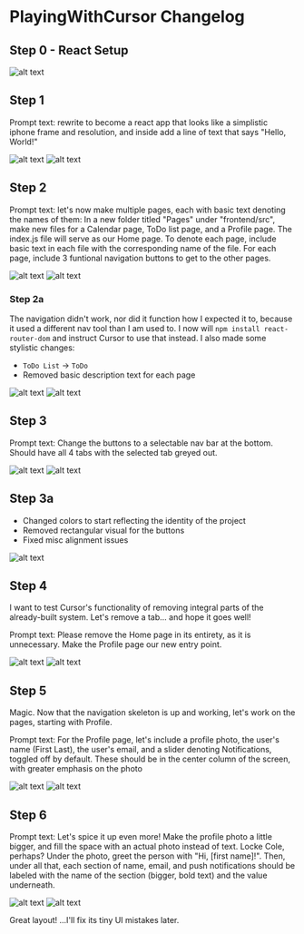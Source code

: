 ﻿# PlayingWithCursor Changelog

## Step 0 - React Setup

![alt text](https://github.com/BBiv/PlayingWithCursor/blob/main/PictureJourney/Step0.PNG "Step 0 - PNG")

## Step 1

Prompt text: rewrite to become a react app that looks like a simplistic iphone frame and resolution, and inside add a line of text that says "Hello, World!" 

![alt text](https://github.com/BBiv/PlayingWithCursor/blob/main/PictureJourney/Step1-Prompt.PNG "Step 1 - Prompt")
![alt text](https://github.com/BBiv/PlayingWithCursor/blob/main/PictureJourney/Step1.PNG "Step 1 - PNG")

## Step 2

Prompt text: let's now make multiple pages, each with basic text denoting the names of them: In a new folder titled "Pages" under "frontend/src", make new files for a Calendar page, ToDo list page, and a Profile page. The index.js file will serve as our Home page. To denote each page, include basic text in each file with the corresponding name of the file. For each page, include 3 funtional navigation buttons to get to the other pages.

![alt text](https://github.com/BBiv/PlayingWithCursor/blob/main/PictureJourney/Step2-Prompt.PNG "Step 2 - Prompt")
![alt text](https://github.com/BBiv/PlayingWithCursor/blob/main/PictureJourney/Step2.PNG "Step 2 - PNG")

### Step 2a

The navigation didn't work, nor did it function how I expected it to, because it used a different nav tool than I am used to. I now will `npm install react-router-dom` and instruct Cursor to use that instead. I also made some stylistic changes:
- `ToDo List` -> `ToDo`
- Removed basic description text for each page

![alt text](https://github.com/BBiv/PlayingWithCursor/blob/main/PictureJourney/Step2a-Prompt.PNG "Step 2a - Prompt")
![alt text](https://github.com/BBiv/PlayingWithCursor/blob/main/PictureJourney/Step2a.PNG "Step 2a - PNG")

## Step 3

Prompt text: Change the buttons to a selectable nav bar at the bottom. Should have all 4 tabs with the selected tab greyed out.

![alt text](https://github.com/BBiv/PlayingWithCursor/blob/main/PictureJourney/Step3-Prompt.PNG "Step 3 - Prompt")
![alt text](https://github.com/BBiv/PlayingWithCursor/blob/main/PictureJourney/Step3.PNG "Step 3 - PNG")

## Step 3a

- Changed colors to start reflecting the identity of the project
- Removed rectangular visual for the buttons
- Fixed misc alignment issues

![alt text](https://github.com/BBiv/PlayingWithCursor/blob/main/PictureJourney/Step3a.PNG "Step 3a - PNG")

## Step 4

I want to test Cursor's functionality of removing integral parts of the already-built system. Let's remove a tab... and hope it goes well!

Prompt text: Please remove the Home page in its entirety, as it is unnecessary. Make the Profile page our new entry point.

![alt text](https://github.com/BBiv/PlayingWithCursor/blob/main/PictureJourney/Step4-Prompt.PNG "Step 4 - Prompt")
![alt text](https://github.com/BBiv/PlayingWithCursor/blob/main/PictureJourney/Step4.PNG "Step 4 - PNG")


## Step 5

Magic. Now that the navigation skeleton is up and working, let's work on the pages, starting with Profile.

Prompt text: For the Profile page, let's include a profile photo, the user's name (First Last), the user's email, and a slider denoting Notifications, toggled off by default. These should be in the center column of the screen, with greater emphasis on the photo

![alt text](https://github.com/BBiv/PlayingWithCursor/blob/main/PictureJourney/Step5-Prompt.PNG "Step 5 - Prompt")
![alt text](https://github.com/BBiv/PlayingWithCursor/blob/main/PictureJourney/Step5.PNG "Step 5 - PNG")

## Step 6

Prompt text: Let's spice it up even more! Make the profile photo a little bigger, and fill the space with an actual photo instead of text. Locke Cole, perhaps? Under the photo, greet the person with "Hi, [first name]!". Then, under all that, each section of name, email, and push notifications should be labeled with the name of the section (bigger, bold text) and the value underneath.

![alt text](https://github.com/BBiv/PlayingWithCursor/blob/main/PictureJourney/Step6-Prompt.PNG "Step 6 - Prompt")
![alt text](https://github.com/BBiv/PlayingWithCursor/blob/main/PictureJourney/Step6.PNG "Step 6 - PNG")

Great layout! ...I'll fix its tiny UI mistakes later.

